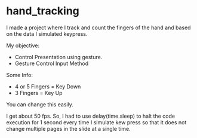 # hand_tracking

I made a project where I track and count the fingers of the hand and based on the data I simulated keypress. 

My objective:

* Control Presentation using gesture.
* Gesture Control Input Method

Some Info:

* 4 or 5 Fingers = Key Down
* 3 Fingers = Key Up

You can change this easily.

I get about 50 fps. So, I had to use delay(time.sleep) to halt the code execution for 1 second every time I simulate kew press so that it does not change multiple pages in the slide at a single time. 
